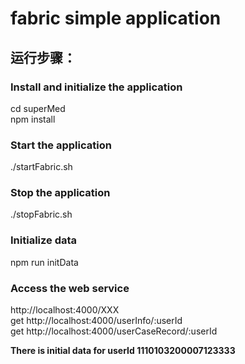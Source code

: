 # fabric simple application<br>

## 运行步骤： <br>
### Install and initialize the application <br>
cd superMed <br>
npm install <br>

### Start the application <br>
./startFabric.sh <br>

### Stop the application <br>
./stopFabric.sh <br>

### Initialize data <br>
npm run initData <br>

### Access the web service <br>
http://localhost:4000/XXX <br>
get http://localhost:4000/userInfo/:userId <br>
get http://localhost:4000/userCaseRecord/:userId <br>

**There is initial data for userId 1110103200007123333** <br>